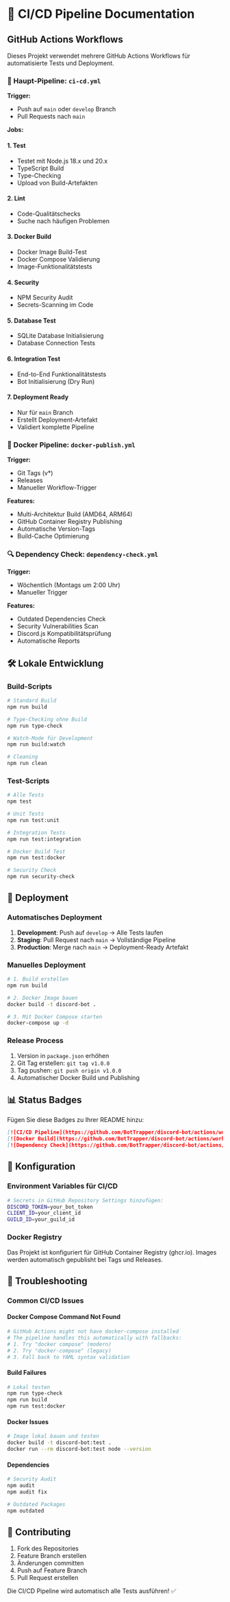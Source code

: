 # 🚀 CI/CD Pipeline Documentation

## GitHub Actions Workflows

Dieses Projekt verwendet mehrere GitHub Actions Workflows für automatisierte Tests und Deployment.

### 🔄 Haupt-Pipeline: `ci-cd.yml`

**Trigger:**
- Push auf `main` oder `develop` Branch
- Pull Requests nach `main`

**Jobs:**

#### 1. **Test** 
- Testet mit Node.js 18.x und 20.x
- TypeScript Build
- Type-Checking
- Upload von Build-Artefakten

#### 2. **Lint**
- Code-Qualitätschecks
- Suche nach häufigen Problemen

#### 3. **Docker Build**
- Docker Image Build-Test
- Docker Compose Validierung
- Image-Funktionalitätstests

#### 4. **Security**
- NPM Security Audit
- Secrets-Scanning im Code

#### 5. **Database Test**
- SQLite Database Initialisierung
- Database Connection Tests

#### 6. **Integration Test**
- End-to-End Funktionalitätstests
- Bot Initialisierung (Dry Run)

#### 7. **Deployment Ready**
- Nur für `main` Branch
- Erstellt Deployment-Artefakt
- Validiert komplette Pipeline

### 🐳 Docker Pipeline: `docker-publish.yml`

**Trigger:**
- Git Tags (v*)
- Releases
- Manueller Workflow-Trigger

**Features:**
- Multi-Architektur Build (AMD64, ARM64)
- GitHub Container Registry Publishing
- Automatische Version-Tags
- Build-Cache Optimierung

### 🔍 Dependency Check: `dependency-check.yml`

**Trigger:**
- Wöchentlich (Montags um 2:00 Uhr)
- Manueller Trigger

**Features:**
- Outdated Dependencies Check
- Security Vulnerabilities Scan
- Discord.js Kompatibilitätsprüfung
- Automatische Reports

## 🛠️ Lokale Entwicklung

### Build-Scripts

```bash
# Standard Build
npm run build

# Type-Checking ohne Build
npm run type-check

# Watch-Mode für Development
npm run build:watch

# Cleaning
npm run clean
```

### Test-Scripts

```bash
# Alle Tests
npm test

# Unit Tests
npm run test:unit

# Integration Tests
npm run test:integration

# Docker Build Test
npm run test:docker

# Security Check
npm run security-check
```

## 🚀 Deployment

### Automatisches Deployment

1. **Development**: Push auf `develop` → Alle Tests laufen
2. **Staging**: Pull Request nach `main` → Vollständige Pipeline
3. **Production**: Merge nach `main` → Deployment-Ready Artefakt

### Manuelles Deployment

```bash
# 1. Build erstellen
npm run build

# 2. Docker Image bauen
docker build -t discord-bot .

# 3. Mit Docker Compose starten
docker-compose up -d
```

### Release Process

1. Version in `package.json` erhöhen
2. Git Tag erstellen: `git tag v1.0.0`
3. Tag pushen: `git push origin v1.0.0`
4. Automatischer Docker Build und Publishing

## 📊 Status Badges

Fügen Sie diese Badges zu Ihrer README hinzu:

```markdown
[![CI/CD Pipeline](https://github.com/BotTrapper/discord-bot/actions/workflows/ci-cd.yml/badge.svg)](https://github.com/BotTrapper/discord-bot/actions/workflows/ci-cd.yml)
[![Docker Build](https://github.com/BotTrapper/discord-bot/actions/workflows/docker-publish.yml/badge.svg)](https://github.com/BotTrapper/discord-bot/actions/workflows/docker-publish.yml)
[![Dependency Check](https://github.com/BotTrapper/discord-bot/actions/workflows/dependency-check.yml/badge.svg)](https://github.com/BotTrapper/discord-bot/actions/workflows/dependency-check.yml)
```

## 🔧 Konfiguration

### Environment Variables für CI/CD

```bash
# Secrets in GitHub Repository Settings hinzufügen:
DISCORD_TOKEN=your_bot_token
CLIENT_ID=your_client_id
GUILD_ID=your_guild_id
```

### Docker Registry

Das Projekt ist konfiguriert für GitHub Container Registry (ghcr.io).
Images werden automatisch gepublisht bei Tags und Releases.

## 🐛 Troubleshooting

### Common CI/CD Issues

#### Docker Compose Command Not Found
```bash
# GitHub Actions might not have docker-compose installed
# The pipeline handles this automatically with fallbacks:
# 1. Try "docker compose" (modern)
# 2. Try "docker-compose" (legacy) 
# 3. Fall back to YAML syntax validation
```

#### Build Failures

```bash
# Lokal testen
npm run type-check
npm run build
npm run test:docker
```

#### Docker Issues

```bash
# Image lokal bauen und testen
docker build -t discord-bot:test .
docker run --rm discord-bot:test node --version
```

#### Dependencies

```bash
# Security Audit
npm audit
npm audit fix

# Outdated Packages
npm outdated
```

## 📝 Contributing

1. Fork des Repositories
2. Feature Branch erstellen
3. Änderungen committen
4. Push auf Feature Branch
5. Pull Request erstellen

Die CI/CD Pipeline wird automatisch alle Tests ausführen! ✅
